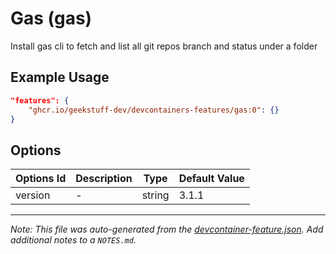 
# Gas (gas)

Install gas cli to fetch and list all git repos branch and status under a folder

## Example Usage

```json
"features": {
    "ghcr.io/geekstuff-dev/devcontainers-features/gas:0": {}
}
```

## Options

| Options Id | Description | Type | Default Value |
|-----|-----|-----|-----|
| version | - | string | 3.1.1 |



---

_Note: This file was auto-generated from the [devcontainer-feature.json](https://github.com/geekstuff-dev/devcontainers-features/blob/main/src/gas/devcontainer-feature.json).  Add additional notes to a `NOTES.md`._
